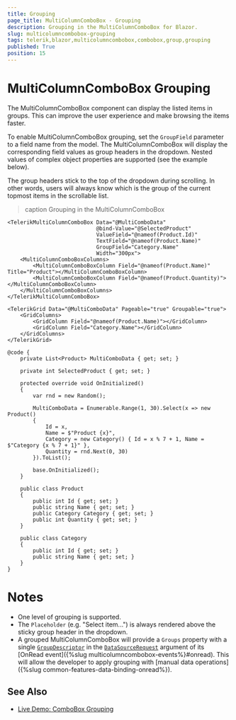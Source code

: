```yaml
---
title: Grouping
page_title: MultiColumnComboBox - Grouping
description: Grouping in the MultiColumnComboBox for Blazor.
slug: multicolumncombobox-grouping
tags: telerik,blazor,multicolumncombobox,combobox,group,grouping
published: True
position: 15
---
```


# MultiColumnComboBox Grouping

The MultiColumnComboBox component can display the listed items in groups. This can improve the user experience and make browsing the items faster.

To enable MultiColumnComboBox grouping, set the `GroupField` parameter to a field name from the model. The MultiColumnComboBox will display the corresponding field values as group headers in the dropdown. Nested values of complex object properties are supported (see the example below).

The group headers stick to the top of the dropdown during scrolling. In other words, users will always know which is the group of the current topmost items in the scrollable list.

>caption Grouping in the MultiColumnComboBox

````CSHTML
<TelerikMultiColumnComboBox Data="@MultiComboData"
                            @bind-Value="@SelectedProduct"
                            ValueField="@nameof(Product.Id)"
                            TextField="@nameof(Product.Name)"
                            GroupField="Category.Name"
                            Width="300px">
    <MultiColumnComboBoxColumns>
        <MultiColumnComboBoxColumn Field="@nameof(Product.Name)" Title="Product"></MultiColumnComboBoxColumn>
        <MultiColumnComboBoxColumn Field="@nameof(Product.Quantity)"></MultiColumnComboBoxColumn>
    </MultiColumnComboBoxColumns>
</TelerikMultiColumnComboBox>

<TelerikGrid Data="@MultiComboData" Pageable="true" Groupable="true">
    <GridColumns>
        <GridColumn Field="@nameof(Product.Name)"></GridColumn>
        <GridColumn Field="Category.Name"></GridColumn>
    </GridColumns>
</TelerikGrid>

@code {
    private List<Product> MultiComboData { get; set; }

    private int SelectedProduct { get; set; }

    protected override void OnInitialized()
    {
        var rnd = new Random();

        MultiComboData = Enumerable.Range(1, 30).Select(x => new Product()
        {
            Id = x,
            Name = $"Product {x}",
            Category = new Category() { Id = x % 7 + 1, Name = $"Category {x % 7 + 1}" },
            Quantity = rnd.Next(0, 30)
        }).ToList();

        base.OnInitialized();
    }

    public class Product
    {
        public int Id { get; set; }
        public string Name { get; set; }
        public Category Category { get; set; }
        public int Quantity { get; set; }
    }

    public class Category
    {
        public int Id { get; set; }
        public string Name { get; set; }
    }
}
````

# Notes

* One level of grouping is supported.
* The `Placeholder` (e.g. "Select item...") is always rendered above the sticky group header in the dropdown.
* A grouped MultiColumnComboBox will provide a `Groups` property with a single [`GroupDescriptor`](/blazor-ui/api/Telerik.DataSource.GroupDescriptor) in the [`DataSourceRequest`](/blazor-ui/api/Telerik.DataSource.DataSourceRequest) argument of its [OnRead event]({%slug multicolumncombobox-events%}#onread). This will allow the developer to apply grouping with [manual data operations]({%slug common-features-data-binding-onread%}).

## See Also

* [Live Demo: ComboBox Grouping](https://demos.telerik.com/blazor-ui/multicolumncombobox/grouping)
